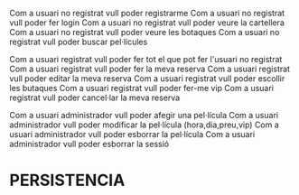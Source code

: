 Com a usuari no registrat vull poder registrarme
Com a usuari no registrat vull poder fer login
Com a usuari no registrat vull poder veure la cartellera
Com a usuari no registrat vull poder veure les botaques
Com a usuari no registrat vull poder buscar pel·lícules


Com a usuari registrat vull poder fer tot el que pot fer l'usuari no registrat
Com a usuari registrat vull poder fer la meva reserva
Com a usuari registrat vull poder editar la meva reserva
Com a usuari registrat vull poder escollir les butaques
Com a usuari registrat vull poder fer-me vip
Com a usuari registrat vull poder cancel·lar la meva reserva

Com a usuari administrador vull poder afegir una pel·lícula
Com a usuari administrador vull poder modificar la pel·lícula (hora,dia,preu,vip)
Com a usuari administrador vull poder esborrar la pel·lícula
Com a usuari administrador vull poder esborrar la sessió

<h1>PERSISTENCIA</h1>